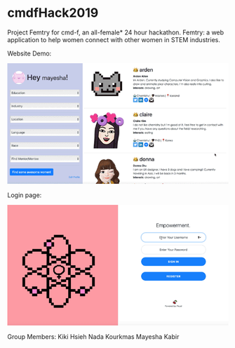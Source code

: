 # cmdfHack2019
Project Femtry for cmd-f, an all-female* 24 hour hackathon.
Femtry: a web application to help women connect with other women in STEM industries.  


Website Demo:

![Alt Text](./demo/profile.gif)

Login page:

![Alt Text](./demo/login.gif)


Group Members:
Kiki Hsieh
Nada Kourkmas
Mayesha Kabir
